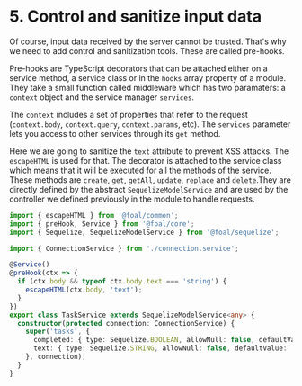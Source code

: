 # 5. Control and sanitize input data

Of course, input data received by the server cannot be trusted. That's why we need to add control and sanitization tools. These are called pre-hooks.

Pre-hooks are TypeScript decorators that can be attached either on a service method, a service class or in the `hooks` array property of a module. They take a small function called middleware which has two paramaters: a `context` object and the service manager `services`.

The `context` includes a set of properties that refer to the request (`context.body`, `context.query`, `context.params`, etc). The `services` parameter lets you access to other services through its `get` method.

Here we are going to sanitize the `text` attribute to prevent XSS attacks. The `escapeHTML` is used for that. The decorator is attached to the service class which means that it will be executed for all the methods of the service. These methods are `create`, `get`, `getAll`, `update`, `replace` and `delete`.They are directly defined by the abstract `SequelizeModelService` and are used by the controller we defined previously in the module to handle requests.

```typescript
import { escapeHTML } from '@foal/common';
import { preHook, Service } from '@foal/core';
import { Sequelize, SequelizeModelService } from '@foal/sequelize';

import { ConnectionService } from './connection.service';

@Service()
@preHook(ctx => {
  if (ctx.body && typeof ctx.body.text === 'string') {
    escapeHTML(ctx.body, 'text');
  }
})
export class TaskService extends SequelizeModelService<any> {
  constructor(protected connection: ConnectionService) {
    super('tasks', {
      completed: { type: Sequelize.BOOLEAN, allowNull: false, defaultValue: false },
      text: { type: Sequelize.STRING, allowNull: false, defaultValue: '' }
    }, connection);
  }
}
```